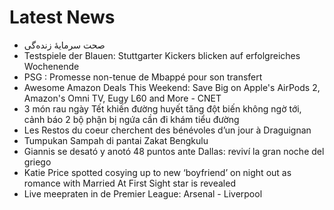 # Latest News
-  صحت سرمایۀ زنده‌گی
-  Testspiele der Blauen: Stuttgarter Kickers blicken auf erfolgreiches Wochenende
-  PSG : Promesse non-tenue de Mbappé pour son transfert
-  Awesome Amazon Deals This Weekend: Save Big on Apple's AirPods 2, Amazon's Omni TV, Eugy L60 and More - CNET
-  3 món rau ngày Tết khiến đường huyết tăng đột biến không ngờ tới, cảnh báo 2 bộ phận bị ngứa cần đi khám tiểu đường
-  Les Restos du coeur cherchent des bénévoles d’un jour à Draguignan
-  Tumpukan Sampah di pantai Zakat Bengkulu
-  Giannis se desató y anotó 48 puntos ante Dallas: reviví la gran noche del griego
-  Katie Price spotted cosying up to new ‘boyfriend’ on night out as romance with Married At First Sight star is revealed
-  Live meepraten in de Premier League: Arsenal - Liverpool
